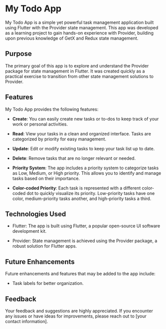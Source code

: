 # My Todo App

My Todo App is a simple yet powerful task management application built using Flutter with the Provider state management. This app was developed as a learning project to gain hands-on experience with Provider, building upon previous knowledge of GetX and Redux state management.

## Purpose

The primary goal of this app is to explore and understand the Provider package for state management in Flutter. It was created quickly as a practical exercise to transition from other state management solutions to Provider.

## Features

My Todo App provides the following features:

- **Create**: You can easily create new tasks or to-dos to keep track of your work or personal activities.

- **Read**: View your tasks in a clean and organized interface. Tasks are categorized by priority for easy management.

- **Update**: Edit or modify existing tasks to keep your task list up to date.

- **Delete**: Remove tasks that are no longer relevant or needed.

- **Priority System**: The app includes a priority system to categorize tasks as Low, Medium, or High priority. This allows you to identify and manage tasks based on their importance.

- **Color-coded Priority**: Each task is represented with a different color-coded dot to quickly visualize its priority. Low-priority tasks have one color, medium-priority tasks another, and high-priority tasks a third.


## Technologies Used

- Flutter: The app is built using Flutter, a popular open-source UI software development kit.

- Provider: State management is achieved using the Provider package, a robust solution for Flutter apps.

## Future Enhancements

Future enhancements and features that may be added to the app include:

- Task labels for better organization.

## Feedback

Your feedback and suggestions are highly appreciated. If you encounter any issues or have ideas for improvements, please reach out to [your contact information].

